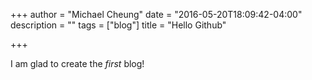 +++
author = "Michael Cheung"
date = "2016-05-20T18:09:42-04:00"
description = ""
tags = ["blog"]
title = "Hello Github"

+++


I am glad to create the *first* blog! 